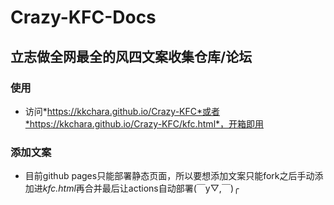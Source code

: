 # Crazy-KFC-Docs
## 立志做全网最全的风四文案收集仓库/论坛

### 使用
- 访问*https://kkchara.github.io/Crazy-KFC*或者*https://kkchara.github.io/Crazy-KFC/kfc.html*，开箱即用

### 添加文案
- 目前github pages只能部署静态页面，所以要想添加文案只能fork之后手动添加进*kfc.html*再合并最后让actions自动部署(￣y▽,￣)╭ 
